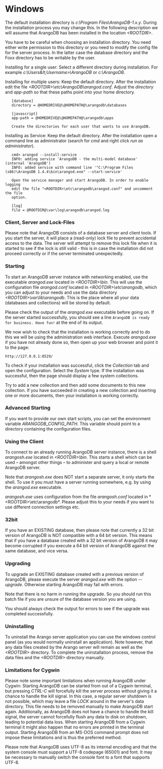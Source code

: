 Windows
=======

The default installation directory is *c:\Program Files\ArangoDB-1.x.y*. During the
installation process you may change this. In the following description we will assume
that ArangoDB has been installed in the location *&lt;ROOTDIR&gt;*.

You have to be careful when choosing an installation directory. You need either
write permission to this directory or you need to modify the config file for the
server process. In the latter case the database directory and the Foxx directory
has to be writable by the user.

Installing for a single user: Select a different directory during
installation. For example *c:\Users\&lt;Username&gt;\ArangoDB* or *c:\ArangoDB*.

Installing for multiple users: Keep the default directory. After the
installation edit the file *&lt;ROOTDIR&gt;\etc\ArangoDB\arangod.conf*. Adjust the
*directory* and *app-path* so that these paths point into your home directory.

       [database]
       directory = @HOMEDRIVE@\@HOMEPATH@\arangodb\databases

       [javascript]
       app-path = @HOMEDRIVE@\@HOMEPATH@\arangodb\apps

       Create the directories for each user that wants to use ArangoDB.

Installing as Service: Keep the default directory. After the installation open
a command line as administrator (search for *cmd* and right click *run as
administrator*).

       cmd> arangod --install-service
       INFO: adding service 'ArangoDB - the multi-model database' (internal 'ArangoDB')
       INFO: added service with command line '"C:\Program Files (x86)\ArangoDB 1.4.4\bin\arangod.exe" --start-service'

       Open the service manager and start ArangoDB. In order to enable logging
       edit the file "<ROOTDIR>\etc\arangodb\arangod.conf" and uncomment the file
       option.

       [log]
       file = @ROOTDIR@\var\log\arangodb\arangod.log


### Client, Server and Lock-Files

Please note that ArangoDB consists of a database server and client tools. If you
start the server, it will place a (read-only) lock file to prevent accidental
access to the data. The server will attempt to remove this lock file when it is
started to see if the lock is still valid - this is in case the installation did
not proceed correctly or if the server terminated unexpectedly.

### Starting

To start an ArangoDB server instance with networking enabled, use the executable
*arangod.exe* located in *&lt;ROOTDIR&gt;\bin*. This will use the configuration
file *arangod.conf* located in *&lt;ROOTDIR&gt;\etc\arangodb*, which you can adjust
to your needs and use the data directory *&lt;ROOTDIR&gt;\var\lib\arangodb*. This
is the place where all your data (databases and collections) will be stored
by default.

Please check the output of the *arangod.exe* executable before going on. If the
server started successfully, you should see a line `ArangoDB is ready for
business. Have fun!` at the end of its output.

We now wish to check that the installation is working correctly and to do this
we will be using the administration web interface. Execute *arangod.exe* if you
have not already done so, then open up your web browser and point it to the
page: 

    http://127.0.0.1:8529/

To check if your installation was successful, click the *Collection* tab and
open the configuration. Select the *System* type. If the installation was
successful, then the page should display a few system collections.

Try to add a new collection and then add some documents to this new collection.
If you have succeeded in creating a new collection and inserting one or more
documents, then your installation is working correctly.

### Advanced Starting

If you want to provide our own start scripts, you can set the environment
variable *ARANGODB_CONFIG_PATH*. This variable should point to a directory
containing the configuration files.

### Using the Client

To connect to an already running ArangoDB server instance, there is a shell
*arangosh.exe* located in *&lt;ROOTDIR&gt;\bin*. This starts a shell which can be
used – amongst other things – to administer and query a local or remote
ArangoDB server.

Note that *arangosh.exe* does NOT start a separate server, it only starts the
shell.  To use it you must have a server running somewhere, e.g. by using
the *arangod.exe* executable.

*arangosh.exe* uses configuration from the file *arangosh.conf* located in
*&lt;ROOTDIR&gt;\etc\arangodb\*. Please adjust this to your needs if you want to
use different connection settings etc.

### 32bit

If you have an EXISTING database, then please note that currently a 32 bit
version of ArangoDB is NOT compatible with a 64 bit version. This means that
if you have a database created with a 32 bit version of ArangoDB it may
become corrupted if you execute a 64 bit version of ArangoDB against the same
database, and vice versa.

### Upgrading

To upgrade an EXISTING database created with a previous version of ArangoDB,
please execute the server *arangod.exe* with the option
*--upgrade*. Otherwise starting ArangoDB may fail with errors.

Note that there is no harm in running the upgrade. So you should run this
batch file if you are unsure of the database version you are using.

You should always check the output for errors to see if the upgrade was
completed successfully.

### Uninstalling

To uninstall the Arango server application you can use the windows control panel
(as you would normally uninstall an application). Note however, that any data
files created by the Arango server will remain as well as the *&lt;ROOTDIR&gt;*
directory.  To complete the uninstallation process, remove the data files and
the *&lt;ROOTDIR&gt;* directory manually.

### Limitations for Cygwin

Please note some important limitations when running ArangoDB under Cygwin:
Starting ArangoDB can be started from out of a Cygwin terminal, but pressing
*CTRL-C* will forcefully kill the server process without giving it a chance to
handle the kill signal. In this case, a regular server shutdown is not possible,
which may leave a file *LOCK* around in the server's data directory.  This file
needs to be removed manually to make ArangoDB start again.  Additionally, as
ArangoDB does not have a chance to handle the kill signal, the server cannot
forcefully flush any data to disk on shutdown, leading to potential data loss.
When starting ArangoDB from a Cygwin terminal it might also happen that no
errors are printed in the terminal output.  Starting ArangoDB from an MS-DOS
command prompt does not impose these limitations and is thus the preferred
method.

Please note that ArangoDB uses UTF-8 as its internal encoding and that the
system console must support a UTF-8 codepage (65001) and font. It may be
necessary to manually switch the console font to a font that supports UTF-8.
